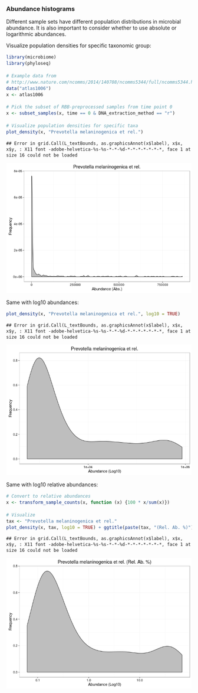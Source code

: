 ### Abundance histograms

Different sample sets have different population distributions in
microbial abundance. It is also important to consider whether to use
absolute or logarithmic abundances.


Visualize population densities for specific taxonomic group:


```r
library(microbiome)
library(phyloseq)

# Example data from
# http://www.nature.com/ncomms/2014/140708/ncomms5344/full/ncomms5344.html
data("atlas1006")
x <- atlas1006

# Pick the subset of RBB-preprocessed samples from time point 0
x <- subset_samples(x, time == 0 & DNA_extraction_method == "r")

# Visualize population densities for specific taxa
plot_density(x, "Prevotella melaninogenica et rel.")
```

```
## Error in grid.Call(L_textBounds, as.graphicsAnnot(x$label), x$x, x$y, : X11 font -adobe-helvetica-%s-%s-*-*-%d-*-*-*-*-*-*-*, face 1 at size 16 could not be loaded
```

![plot of chunk hist](figure/hist-1.png)


Same with log10 abundances:


```r
plot_density(x, "Prevotella melaninogenica et rel.", log10 = TRUE)
```

```
## Error in grid.Call(L_textBounds, as.graphicsAnnot(x$label), x$x, x$y, : X11 font -adobe-helvetica-%s-%s-*-*-%d-*-*-*-*-*-*-*, face 1 at size 16 could not be loaded
```

![plot of chunk hist2](figure/hist2-1.png)


Same with log10 relative abundances:


```r
# Convert to relative abundances
x <- transform_sample_counts(x, function (x) {100 * x/sum(x)})

# Visualize
tax <- "Prevotella melaninogenica et rel."
plot_density(x, tax, log10 = TRUE) + ggtitle(paste(tax, "(Rel. Ab. %)"))
```

```
## Error in grid.Call(L_textBounds, as.graphicsAnnot(x$label), x$x, x$y, : X11 font -adobe-helvetica-%s-%s-*-*-%d-*-*-*-*-*-*-*, face 1 at size 16 could not be loaded
```

![plot of chunk hist3](figure/hist3-1.png)

